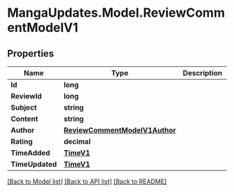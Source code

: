 # MangaUpdates.Model.ReviewCommentModelV1

## Properties

Name | Type | Description | Notes
------------ | ------------- | ------------- | -------------
**Id** | **long** |  | [optional] 
**ReviewId** | **long** |  | [optional] 
**Subject** | **string** |  | [optional] 
**Content** | **string** |  | [optional] 
**Author** | [**ReviewCommentModelV1Author**](ReviewCommentModelV1Author.md) |  | [optional] 
**Rating** | **decimal** |  | [optional] 
**TimeAdded** | [**TimeV1**](TimeV1.md) |  | [optional] 
**TimeUpdated** | [**TimeV1**](TimeV1.md) |  | [optional] 

[[Back to Model list]](../README.md#documentation-for-models) [[Back to API list]](../README.md#documentation-for-api-endpoints) [[Back to README]](../README.md)

